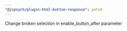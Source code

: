 ```yaml
---
"@jspsych/plugin-html-button-response": patch
---
```


Change broken selection in enable_button_after parameter
